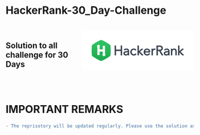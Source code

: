 # HackerRank-30_Day-Challenge
<br>
<img src=Image.png align="right" width = 300>

## Solution to all challenge for 30 Days

<br>
<br>


# IMPORTANT REMARKS

```diff
- The reprisotory will be updated regularly. Please use the solution as a reference guiding material. Not for the submission in the challenge
```
